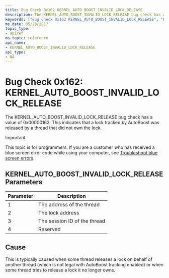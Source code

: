 ```yaml
---
title: Bug Check 0x162 KERNEL_AUTO_BOOST_INVALID_LOCK_RELEASE
description: The KERNEL_AUTO_BOOST_INVALID_LOCK_RELEASE bug check has a value of 0x00000162. This indicates that a lock tracked by AutoBoost was released by a thread that did not own the lock.
keywords: ["Bug Check 0x162 KERNEL_AUTO_BOOST_INVALID_LOCK_RELEASE", "KERNEL_AUTO_BOOST_INVALID_LOCK_RELEASE"]
ms.date: 05/23/2017
topic_type:
- apiref
ms.topic: reference
api_name:
- KERNEL_AUTO_BOOST_INVALID_LOCK_RELEASE
api_type:
- NA
---
```


# Bug Check 0x162: KERNEL\_AUTO\_BOOST\_INVALID\_LOCK\_RELEASE


The KERNEL\_AUTO\_BOOST\_INVALID\_LOCK\_RELEASE bug check has a value of 0x00000162. This indicates that a lock tracked by AutoBoost was released by a thread that did not own the lock.

> [!IMPORTANT]
> This topic is for programmers. If you are a customer who has received a blue screen error code while using your computer, see [Troubleshoot blue screen errors](https://www.windows.com/stopcode).


## KERNEL\_AUTO\_BOOST\_INVALID\_LOCK\_RELEASE Parameters


| Parameter | Description                  |
|-----------|------------------------------|
| 1         | The address of the thread    |
| 2         | The lock address             |
| 3         | The session ID of the thread |
| 4         | Reserved                     |

 

## Cause

This is typically caused when some thread releases a lock on behalf of another thread (which is not legal with AutoBoost tracking enabled) or when some thread tries to release a lock it no longer owns.

 

 




